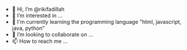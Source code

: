 - 👋 Hi, I’m @rikifadillah
- 👀 I’m interested in ...
- 🌱 I'm currently learning the programming language "html, javascript, java, python"
- 💞️ I’m looking to collaborate on ...
- 📫 How to reach me ...

<!---
rikifadillah/rikifadillah is a ✨ special ✨ repository because its `README.md` (this file) appears on your GitHub profile.
You can click the Preview link to take a look at your changes.
--->
